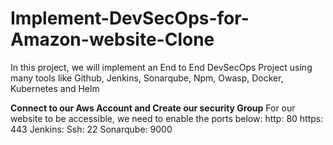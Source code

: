 # Implement-DevSecOps-for-Amazon-website-Clone
In this project, we will implement an End to End DevSecOps Project using many tools like Github, Jenkins, Sonarqube, Npm, Owasp, Docker, Kubernetes and Helm


**Connect to our Aws Account and Create our security Group**
For our website to be accessible, we need to enable the ports below:
http: 80
https: 443
Jenkins: 
Ssh: 22
Sonarqube: 9000

